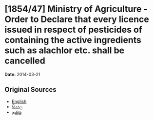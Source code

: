 # [1854/47] Ministry of Agriculture - Order to Declare that every licence issued in respect of pesticides of containing the active ingredients such as alachlor etc. shall be cancelled

**Date:** 2014-03-21

## Original Sources

- [English](https://documents.gov.lk/view/extra-gazettes/2014/3/1854-47_E.pdf)
- [සිංහල](https://documents.gov.lk/view/extra-gazettes/2014/3/1854-47_S.pdf)
- [தமிழ்](https://documents.gov.lk/view/extra-gazettes/2014/3/1854-47_T.pdf)
